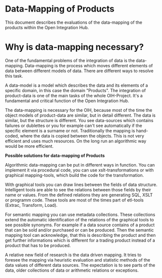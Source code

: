 # Data-Mapping of Products

This document describes the evaluations of the data-mapping of the products
within the Open Integration Hub.

# Why is data-mapping necessary?

One of the fundamental problems of the integration of data is the data-mapping.
Data-mapping is the process which moves different elements of data between
different models of data. There are different ways to resolve this task.

A data-model is a model which describes the data and its elements of a specific
domain, in this case the domain "Products". The integration of product-data is
one of the main tasks of the whole OIH-Project. It's a fundamental and critical
function of the Open Integration Hub.

The data-mapping is necessary for the OIH, because most of the time the object
models of product-data are similar, but in detail different. The data is similar,
but the structure is different. You see data-sources which contains failures or
dublettes or you for example can't see automatically if the specific element is
a surname or not. Traditionally the mapping is hand-coded, where the data is
copied between the objects. This is not very efficient and uses much resources.
On the long run an algorithmic way would be more efficient.

**Possible solutions for data-mapping of Products**

Algorithmic data-mapping can be put in different ways in function.
You can implement it via procedural code, you can use xslt-transformations or
with graphical mapping-tools, which build the code for the transformation.

With graphical tools you can draw lines between the fields of data structure.
Intelligent tools are able to see the relations between those fields by their
name or values. From the defined relations they are generating SQL, XSLT or
programm code. These tools are most of the times part of etl-tools (Extrac,
Transform, Load).

For semantic mapping you can use metadata collections. These collections extend
the automatic identification of the relations of the graphical tools to see
possible synonyms. For example if a data source contains of a product that can be sold and/or purchased or can be produced. Then the semantic mapping tool can acknowledge,
that this is describing the product and then get further informations which is different for a trading product instead of a product that has to be produced.

A relative new field of research is the data driven mapping. It tries to foresee
the mapping via heuristic evaluation and statistic methods of the data values
of different data sources. The expectation is to see parts of the data, older
collections of data or arithmetic relations or exceptions.
